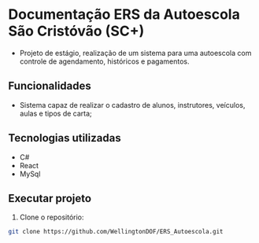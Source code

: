 # Documentação ERS da Autoescola São Cristóvão (SC+) 

- Projeto de estágio, realização de um sistema para uma autoescola com controle de agendamento, históricos e pagamentos.

## Funcionalidades

- Sistema capaz de realizar o cadastro de alunos, instrutores, veículos, aulas e tipos de carta; 

## Tecnologias utilizadas

- C#
- React
- MySql

## Executar projeto
1. Clone o repositório:
```bash
git clone https://github.com/WellingtonDOF/ERS_Autoescola.git
